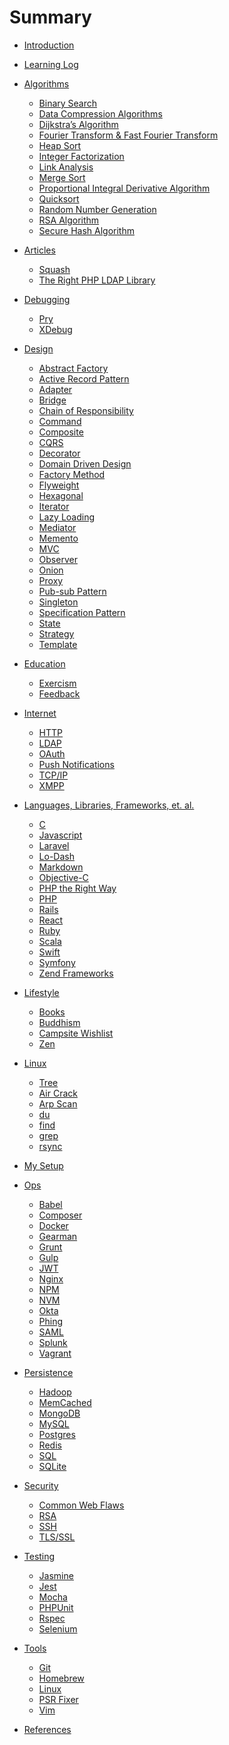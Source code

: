 # Summary

*   [Introduction](README.md)

*   [Learning Log](learning_log.md)

*   [Algorithms](algorithms/README.md)

    *   [Binary Search](algorithms/binary_search.md)
    *   [Data Compression Algorithms]()
    *   [Dijkstra’s Algorithm]()
    *   [Fourier Transform & Fast Fourier Transform]()
    *   [Heap Sort]()
    *   [Integer Factorization]()
    *   [Link Analysis]()
    *   [Merge Sort](algorithms/merge_sort.md)
    *   [Proportional Integral Derivative Algorithm]()
    *   [Quicksort](algorithms/quicksort.md)
    *   [Random Number Generation]()
    *   [RSA Algorithm]()
    *   [Secure Hash Algorithm]()

*   [Articles](articles/README.md)

    *   [Squash](articles/squash.md)
    *   [The Right PHP LDAP Library](articles/search_for_php_ldap_library.md)

*   [Debugging](debugging/README.md)

    *   [Pry]()
    *   [XDebug]()

*   [Design](design/README.md)

    *   [Abstract Factory](design/abstract_factory.md)
    *   [Active Record Pattern](design/active_record_pattern.md)
    *   [Adapter](design/adapter.md)
    *   [Bridge](design/bridge.md)
    *   [Chain of Responsibility](design/chain_of_responsibility.md)
    *   [Command](design/command.md)
    *   [Composite](design/composite.md)
    *   [CQRS](design/cqrs.md)
    *   [Decorator](design/decorator.md)
    *   [Domain Driven Design](design/ddd.md)
    *   [Factory Method](design/factory_method.md)
    *   [Flyweight](design/flyweight.md)
    *   [Hexagonal](design/hexagonal.md)
    *   [Iterator](design/iterator.md)
    *   [Lazy Loading](design/lazy_loading.md)
    *   [Mediator](design/mediator.md)
    *   [Memento](design/memento.md)
    *   [MVC](design/mvc.md)
    *   [Observer](design/observer.md)
    *   [Onion](design/onion.md)
    *   [Proxy](design/proxy.md)
    *   [Pub-sub Pattern](design/pub_sub.md)
    *   [Singleton](design/singleton.md)
    *   [Specification Pattern](design/specification_pattern.md)
    *   [State](design/state.md)
    *   [Strategy](design/strategy.md)
    *   [Template](design/template.md)

*   [Education](education/README.md)

    *   [Exercism](education/exercism.md)
    *   [Feedback](education/feedback.md)

*   [Internet](internet/README.md)

    *   [HTTP]()
    *   [LDAP](internet/ldap.md)
    *   [OAuth](internet/oauth.md)
    *   [Push Notifications](internet/push_notifications.md)
    *   [TCP/IP]()
    *   [XMPP](internet/xmpp.md)

*   [Languages, Libraries, Frameworks, et. al.](languages/README.md)

    *   [C](languages/c.md)
    *   [Javascript](languages/javascript.md)
    *   [Laravel]()
    *   [Lo-Dash]()
    *   [Markdown](languages/markdown.md)
    *   [Objective-C](languages/objective-c.md)
    *   [PHP the Right Way](languages/php-the-right-way.md)
    *   [PHP](languages/php.md)
    *   [Rails](languages/rails.md)
    *   [React](languages/react.md)
    *   [Ruby](languages/ruby.md)
    *   [Scala](languages/scala.md)
    *   [Swift](languages/swift.md)
    *   [Symfony]()
    *   [Zend Frameworks]()

*   [Lifestyle](lifestyle/README.md)

    *   [Books](lifestyle/books.md)
    *   [Buddhism](lifestyle/buddhism.md)
    *   [Campsite Wishlist](lifestyle/campsite_wishlist.md)
    *   [Zen](lifestyle/zen.md)

*   [Linux](linux/README.md)

    *   [Tree](linux/tree.md)
    *   [Air Crack]()
    *   [Arp Scan]()
    *   [du](linux/du.md)
    *   [find]()
    *   [grep](linux/grep.md)
    *   [rsync](linux/rsync.md)

*   [My Setup](setup/README.md)

*   [Ops](ops/README.md)

    *   [Babel]()
    *   [Composer](ops/composer.md)
    *   [Docker](ops/docker.md)
    *   [Gearman](ops/gearman.md)
    *   [Grunt]()
    *   [Gulp](ops/gulp.md)
    *   [JWT](ops/jwt.md)
    *   [Nginx]()
    *   [NPM](ops/npm.md)
    *   [NVM](ops/nvm.md)
    *   [Okta]()
    *   [Phing](ops/phing.md)
    *   [SAML]()
    *   [Splunk]()
    *   [Vagrant]()

*   [Persistence](persistence/README.md)

    *   [Hadoop]()
    *   [MemCached]()
    *   [MongoDB]()
    *   [MySQL]()
    *   [Postgres](persistence/postgres.md)
    *   [Redis]()
    *   [SQL](persistence/sql.md)
    *   [SQLite](persistence/sqlite.md)

*   [Security](security/README.md)

    *   [Common Web Flaws](security/common_web_security_flaws.md)
    *   [RSA]()
    *   [SSH](security/ssh.md)
    *   [TLS/SSL]()

*   [Testing](testing/README.md)

    *   [Jasmine]()
    *   [Jest]()
    *   [Mocha]()
    *   [PHPUnit]()
    *   [Rspec](testing/rspec.md)
    *   [Selenium](testing/selenium.md)

*   [Tools](tools/README.md)

    *   [Git](tools/git.md)
    *   [Homebrew](tools/homebrew.md)
    *   [Linux](tools/linux.md)
    *   [PSR Fixer](tools/psr-fixer.md)
    *   [Vim](tools/vim.md)

*   [References](references.md)
